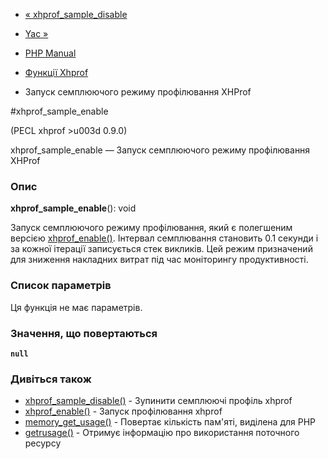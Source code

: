 - [« xhprof_sample_disable](function.xhprof-sample-disable.md)
- [Yac »](book.yac.md)

- [PHP Manual](index.md)
- [Функції Xhprof](ref.xhprof.md)
- Запуск семплюючого режиму профілювання XHProf

#xhprof_sample_enable

(PECL xhprof \>u003d 0.9.0)

xhprof_sample_enable — Запуск семплюючого режиму профілювання XHProf

### Опис

**xhprof_sample_enable**(): void

Запуск семплюючого режиму профілювання, який є полегшеним
версією [xhprof_enable()](function.xhprof-enable.md). Інтервал
семплювання становить 0.1 секунди і за кожної ітерації записується
стек викликів. Цей режим призначений для зниження накладних витрат
під час моніторингу продуктивності.

### Список параметрів

Ця функція не має параметрів.

### Значення, що повертаються

**`null`**

### Дивіться також

- [xhprof_sample_disable()](function.xhprof-sample-disable.md) -
Зупинити семплюючі профіль xhprof
- [xhprof_enable()](function.xhprof-enable.md) - Запуск
профілювання xhprof
- [memory_get_usage()](function.memory-get-usage.md) - Повертає
кількість пам'яті, виділена для PHP
- [getrusage()](function.getrusage.md) - Отримує інформацію про
використання поточного ресурсу
